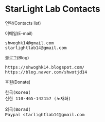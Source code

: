 # StarLight Lab Contacts
연락(Contacts list)


이메일(E-mail)
<pre>
shwoghk14@gmail.com
starlightlab14@gmail.com
</pre>


블로그(Blog)
<pre>
https://shwoghk14.blogspot.com/
https://blog.naver.com/shwotjd14
</pre>


후원(Donate)

<pre>
한국(Korea)
신한 110-465-142157 (노재화)

외국(Borad)
Paypal starlightlab14@gmail.com
</pre>
